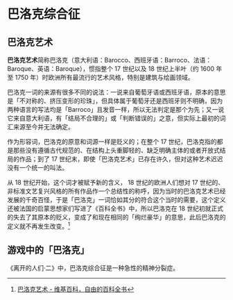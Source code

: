 # 巴洛克综合征

## 巴洛克艺术

**巴洛克艺术**简称巴洛克（意大利语：Barocco、西班牙语：Barroco、法语：Baroque、英语：Baroque），惯指整个 17 世纪以及 18 世纪上半叶（约 1600 年至 1750 年）时欧洲所有最流行的艺术风格，特别是建筑与绘画领域。

巴洛克一词的来源有很多不同的说法：一说来自葡萄牙语或西班牙语，原本的意思是「不对称的、挤压变形的珍珠」，但具体属于葡萄牙还是西班牙则不明确，因为两种语言的写法均是「Barroco」且发音一样，所以无法判定是那个为先；又一说它来自意大利语，有「结局不合理的」或「判断错误的」之意，但实际上最初的词汇来源至今并无法确定。

作为形容词，巴洛克的原意和词源一样是贬义的；在整个 17 世纪，巴洛克指的都是那些没有遵循古代规范的、在结构上头重脚轻的、缺乏明确主体的或者开放式结局的作品；到了 17 世纪末，即使「巴洛克艺术」已存在许久，但对这种艺术迟迟没有一个统一的叫法。

从 18 世纪开始，这个词才被赋予新的含义， 18 世纪的欧洲人们想对 17 世纪的、非标准文艺复兴风格的所有作品作一个总结性的称呼，因为当时的巴洛克艺术已经发展的千奇百怪，于是「巴洛克」一词恰如其分的符合这个当时的需要，这个定义还被法国的启蒙思想家们写进了《百科全书》中，所以巴洛克在 18 世纪初就正式的失去了其原本的贬义，变成了和现在相同的「绚烂豪华」的意思，此后巴洛克的定义就不再发生改变。[^1]

## 游戏中的「巴洛克」

《离开的人们·二》中，巴洛克综合征是一种急性的精神分裂症。

[^1]: [巴洛克艺术 - 维基百科，自由的百科全书](https://zh.wikipedia.org/wiki/%E5%B7%B4%E6%B4%9B%E5%85%8B%E8%89%BA%E6%9C%AF)

